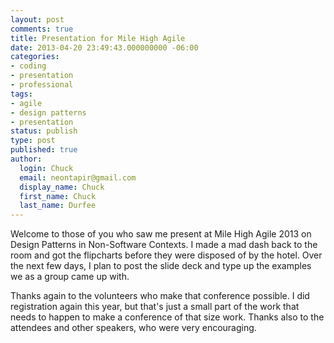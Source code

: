 ```yaml
---
layout: post
comments: true
title: Presentation for Mile High Agile
date: 2013-04-20 23:49:43.000000000 -06:00
categories:
- coding
- presentation
- professional
tags:
- agile
- design patterns
- presentation
status: publish
type: post
published: true
author:
  login: Chuck
  email: neontapir@gmail.com
  display_name: Chuck
  first_name: Chuck
  last_name: Durfee
---
```

Welcome to those of you who saw me present at Mile High Agile 2013 on Design Patterns in Non-Software Contexts. I made a mad dash back to the room and got the flipcharts before they were disposed of by the hotel. Over the next few days, I plan to post the slide deck and type up the examples we as a group came up with.

Thanks again to the volunteers who make that conference possible. I did registration again this year, but that's just a small part of the work that needs to happen to make a conference of that size work. Thanks also to the attendees and other speakers, who were very encouraging.
